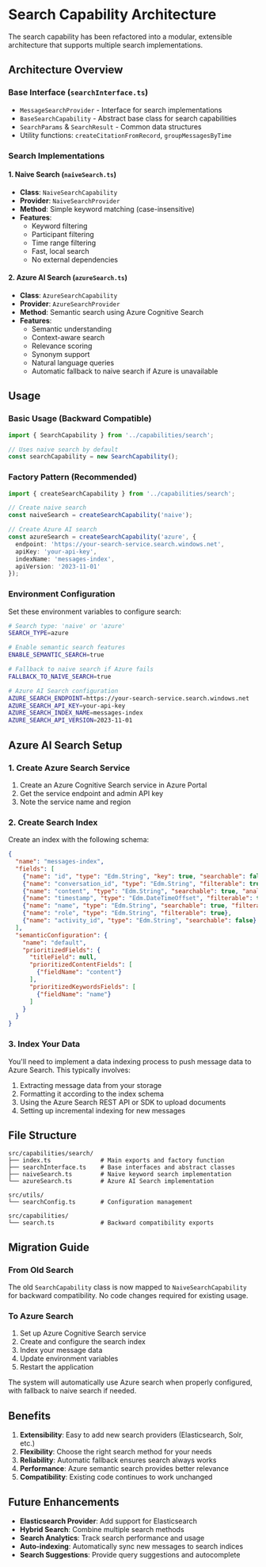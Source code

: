 # Search Capability Architecture

The search capability has been refactored into a modular, extensible architecture that supports multiple search implementations.

## Architecture Overview

### Base Interface (`searchInterface.ts`)
- `MessageSearchProvider` - Interface for search implementations
- `BaseSearchCapability` - Abstract base class for search capabilities
- `SearchParams` & `SearchResult` - Common data structures
- Utility functions: `createCitationFromRecord`, `groupMessagesByTime`

### Search Implementations

#### 1. Naive Search (`naiveSearch.ts`)
- **Class**: `NaiveSearchCapability`
- **Provider**: `NaiveSearchProvider`
- **Method**: Simple keyword matching (case-insensitive)
- **Features**:
  - Keyword filtering
  - Participant filtering
  - Time range filtering
  - Fast, local search
  - No external dependencies

#### 2. Azure AI Search (`azureSearch.ts`)
- **Class**: `AzureSearchCapability`
- **Provider**: `AzureSearchProvider`
- **Method**: Semantic search using Azure Cognitive Search
- **Features**:
  - Semantic understanding
  - Context-aware search
  - Relevance scoring
  - Synonym support
  - Natural language queries
  - Automatic fallback to naive search if Azure is unavailable

## Usage

### Basic Usage (Backward Compatible)
```typescript
import { SearchCapability } from '../capabilities/search';

// Uses naive search by default
const searchCapability = new SearchCapability();
```

### Factory Pattern (Recommended)
```typescript
import { createSearchCapability } from '../capabilities/search';

// Create naive search
const naiveSearch = createSearchCapability('naive');

// Create Azure AI search
const azureSearch = createSearchCapability('azure', {
  endpoint: 'https://your-search-service.search.windows.net',
  apiKey: 'your-api-key',
  indexName: 'messages-index',
  apiVersion: '2023-11-01'
});
```

### Environment Configuration
Set these environment variables to configure search:

```bash
# Search type: 'naive' or 'azure'
SEARCH_TYPE=azure

# Enable semantic search features
ENABLE_SEMANTIC_SEARCH=true

# Fallback to naive search if Azure fails
FALLBACK_TO_NAIVE_SEARCH=true

# Azure AI Search configuration
AZURE_SEARCH_ENDPOINT=https://your-search-service.search.windows.net
AZURE_SEARCH_API_KEY=your-api-key
AZURE_SEARCH_INDEX_NAME=messages-index
AZURE_SEARCH_API_VERSION=2023-11-01
```

## Azure AI Search Setup

### 1. Create Azure Search Service
1. Create an Azure Cognitive Search service in Azure Portal
2. Get the service endpoint and admin API key
3. Note the service name and region

### 2. Create Search Index
Create an index with the following schema:

```json
{
  "name": "messages-index",
  "fields": [
    {"name": "id", "type": "Edm.String", "key": true, "searchable": false},
    {"name": "conversation_id", "type": "Edm.String", "filterable": true},
    {"name": "content", "type": "Edm.String", "searchable": true, "analyzer": "en.microsoft"},
    {"name": "timestamp", "type": "Edm.DateTimeOffset", "filterable": true, "sortable": true},
    {"name": "name", "type": "Edm.String", "searchable": true, "filterable": true},
    {"name": "role", "type": "Edm.String", "filterable": true},
    {"name": "activity_id", "type": "Edm.String", "searchable": false}
  ],
  "semanticConfiguration": {
    "name": "default",
    "prioritizedFields": {
      "titleField": null,
      "prioritizedContentFields": [
        {"fieldName": "content"}
      ],
      "prioritizedKeywordsFields": [
        {"fieldName": "name"}
      ]
    }
  }
}
```

### 3. Index Your Data
You'll need to implement a data indexing process to push message data to Azure Search. This typically involves:

1. Extracting message data from your storage
2. Formatting it according to the index schema
3. Using the Azure Search REST API or SDK to upload documents
4. Setting up incremental indexing for new messages

## File Structure

```
src/capabilities/search/
├── index.ts              # Main exports and factory function
├── searchInterface.ts    # Base interfaces and abstract classes
├── naiveSearch.ts        # Naive keyword search implementation
└── azureSearch.ts        # Azure AI Search implementation

src/utils/
└── searchConfig.ts       # Configuration management

src/capabilities/
└── search.ts             # Backward compatibility exports
```

## Migration Guide

### From Old Search
The old `SearchCapability` class is now mapped to `NaiveSearchCapability` for backward compatibility. No code changes required for existing usage.

### To Azure Search
1. Set up Azure Cognitive Search service
2. Create and configure the search index
3. Index your message data
4. Update environment variables
5. Restart the application

The system will automatically use Azure search when properly configured, with fallback to naive search if needed.

## Benefits

1. **Extensibility**: Easy to add new search providers (Elasticsearch, Solr, etc.)
2. **Flexibility**: Choose the right search method for your needs
3. **Reliability**: Automatic fallback ensures search always works
4. **Performance**: Azure semantic search provides better relevance
5. **Compatibility**: Existing code continues to work unchanged

## Future Enhancements

- **Elasticsearch Provider**: Add support for Elasticsearch
- **Hybrid Search**: Combine multiple search methods
- **Search Analytics**: Track search performance and usage
- **Auto-indexing**: Automatically sync new messages to search indices
- **Search Suggestions**: Provide query suggestions and autocomplete
